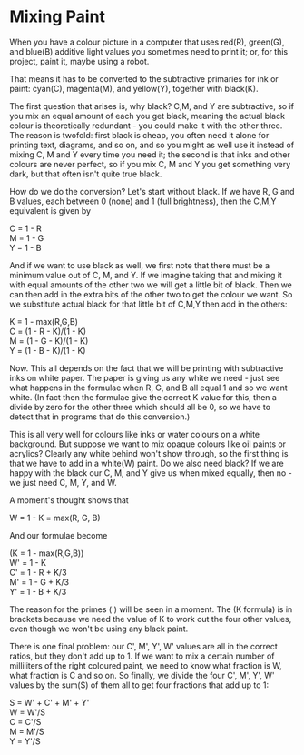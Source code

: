 # Mixing Paint

When you have a colour picture in a computer that uses red(R), green(G), and blue(B) additive light values you sometimes need to print it; or, for this project, paint it, maybe using a robot.

That means it has to be converted to the subtractive primaries for ink or paint: cyan(C), magenta(M), and yellow(Y), together with black(K).

The first question that arises is, why black? C,M, and Y are subtractive, so if you mix an equal amount of each you get black, meaning the actual black colour is theoretically redundant - you could make it with the other three. The reason is twofold: first black is cheap, you often need it alone for printing text, diagrams, and so on, and so you might as well use it instead of mixing C, M and Y every time you need it; the second is that inks and other colours are never perfect, so if you mix C, M and Y you get something very dark, but that often isn't quite true black.

How do we do the conversion? Let's start without black. If we have R, G and B values, each between 0 (none) and 1 (full brightness), then the C,M,Y equivalent is given by

C = 1 - R<br />
M = 1 - G<br />
Y = 1 - B<br />

And if we want to use black as well, we first note that there must be a minimum value out of C, M, and Y. If we imagine taking that and mixing it with equal amounts of the other two we will get a little bit of black. Then we can then add in the extra bits of the other two to get the colour we want. So we substitute actual black for that little bit of C,M,Y then add in the others:

K = 1 - max(R,G,B)<br />
C = (1 - R - K)/(1 - K)<br />
M = (1 - G - K)/(1 - K)<br />
Y = (1 - B - K)/(1 - K)<br />

Now. This all depends on the fact that we will be printing with subtractive inks on white paper. The paper is giving us any white we need - just see what happens in the formulae when R, G, and B all equal 1 and so we want white. (In fact then the formulae give the correct K value for this, then a divide by zero for the other three which should all be 0, so we have to detect that in programs that do this conversion.)

This is all very well for colours like inks or water colours on a white background. But suppose we want to mix opaque colours like oil paints or acrylics? Clearly any white behind won't show through, so the first thing is that we have to add in a white(W) paint. Do we also need black? If we are happy with the black our C, M, and Y give us when mixed equally, then no - we just need C, M, Y, and W.

A moment's thought shows that

W = 1 - K = max(R, G, B)<br />

And our formulae become

(K = 1 - max(R,G,B))<br />
W' = 1 - K<br />
C' = 1 - R + K/3<br />
M' = 1 - G + K/3<br />
Y' = 1 - B + K/3<br />

The reason for the primes (') will be seen in a moment. The (K formula) is in brackets because we need the value of K to work out the four other values, even though we won't be using any black paint.

There is one final problem: our C', M', Y', W' values are all in the correct ratios, but they don't add up to 1.  If we want to mix a certain number of milliliters of the right coloured paint, we need to know what fraction is W, what fraction is C and so on. So finally, we divide the four C', M', Y', W' values by the sum(S) of them all to get four fractions that add up to 1:

S = W' + C' + M' + Y'<br />
W = W'/S<br />
C = C'/S<br />
M = M'/S<br />
Y = Y'/S<br />

